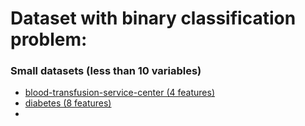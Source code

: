 # Dataset with binary classification problem:

### Small datasets (less than 10 variables)
- [blood-transfusion-service-center (4 features)](https://www.openml.org/search?type=data&sort=runs&status=active&qualities.NumberOfClasses=%3D_2&id=1464)
- [diabetes (8 features)](https://www.openml.org/search?type=data&status=active&id=37)
- 